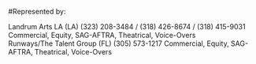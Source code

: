 #Represented by:
<div class="row">
  <div class="col-md-6">
Landrum Arts LA (LA)
(323) 208-3484 / (318) 426-8674 / (318) 415-9031
Commercial, Equity, SAG-AFTRA, Theatrical, Voice-Overs
  </div>
  <div class="col-md-6">
Runways/The Talent Group (FL)
(305) 573-1217
Commercial, Equity, SAG-AFTRA, Theatrical, Voice-Overs
  </div>
</div>